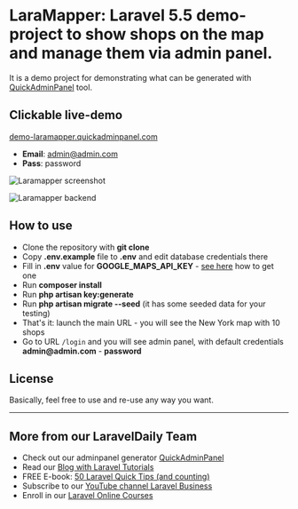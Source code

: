 # LaraMapper: Laravel 5.5 demo-project to show shops on the map and manage them via admin panel.

It is a demo project for demonstrating what can be generated with [QuickAdminPanel](https://quickadminpanel.com) tool.

## Clickable live-demo

[demo-laramapper.quickadminpanel.com](http://demo-laramapper.quickadminpanel.com)

- __Email__: admin@admin.com
- __Pass__: password

![Laramapper screenshot](https://quickadminpanel.com/assets/pages/demos/demo-laramapper-01.png)

![Laramapper backend](https://quickadminpanel.com/assets/pages/demos/demo-laramapper-02.png)

## How to use

- Clone the repository with __git clone__
- Copy __.env.example__ file to __.env__ and edit database credentials there
- Fill in __.env__ value for __GOOGLE_MAPS_API_KEY__ - [see here](https://developers.google.com/maps/documentation/javascript/get-api-key) how to get one 
- Run __composer install__
- Run __php artisan key:generate__
- Run __php artisan migrate --seed__ (it has some seeded data for your testing)
- That's it: launch the main URL - you will see the New York map with 10 shops 
- Go to URL `/login` and you will see admin panel, with default credentials __admin@admin.com__ - __password__

## License

Basically, feel free to use and re-use any way you want.

---

## More from our LaravelDaily Team

- Check out our adminpanel generator [QuickAdminPanel](https://quickadminpanel.com) 
- Read our [Blog with Laravel Tutorials](https://laraveldaily.com)
- FREE E-book: [50 Laravel Quick Tips (and counting)](https://laraveldaily.com/free-e-book-40-laravel-quick-tips-and-counting/)
- Subscribe to our [YouTube channel Laravel Business](https://www.youtube.com/channel/UCTuplgOBi6tJIlesIboymGA)
- Enroll in our [Laravel Online Courses](https://laraveldaily.teachable.com/)

